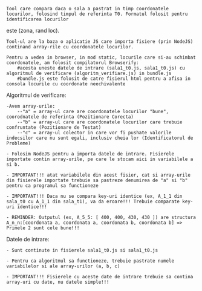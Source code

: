 	Tool care compara daca o sala a pastrat in timp coordonatele locurilor, folosind timpul de referinta T0. Formatul folosit pentru identificarea locurilor
este (zona, rand loc).

	Tool-ul are la baza o aplicatie JS care importa fisiere (prin NodeJS) continand array-rile cu coordonatele locurilor.

	Pentru a vedea in browser, in mod static, locurile care si-au schimbat coordonatele, am folosit compilatorul Browserify:
		#acesta uneste datele de intrare (sala1_t0.js, sala1_t0.js) cu algoritmul de verificare (algoritm_verifiare.js) in bundle.js
		#bundle.js este folosit de catre fisierul html pentru a afisa in consola locurile cu coordonate neechivalente


Algoritmul de verificare:

	-Avem array-urile: 
		--"a" = array-ul care are coordonatele locurilor "bune", coorodnatele de referinta (Pozitionare Corecta)
		--"b" = array-ul care are coordonatele locurilor care trebuie confruntate (Pozitionare de Testat)
		--"c" = array-ul colector in care vor fi pushate valorile indecsilor care nu sunt egali, inclusiv cheia lor (Identificatorul de Probleme)

	- Folosim NodeJS pentru a importa datele de intrare. Fisierele importate contin array-urile, pe care le stocam aici in variabilele a si b.
	
	- IMPORTANT!!! atat variabilele din acest fisier, cat si array-urile din fisierele importate trebuie sa pastreze denumirea de "a" si "b" pentru ca programul sa functioneze

	- IMPORTANT!!! Daca nu se compara key-uri identice (ex, A_1_1 din sala_t0 cu A_1_1 din sala_t1), va da eroare!!! Trebuie comparate key-uri identice!!! 
	
	- REMINDER: Outputul (ex, A_5_5: [ 400, 400, 430, 430 ]) are structura A_n_n:[coordonata a, coordonata a, coordonata b, coordonata b] => Primele 2 sunt cele bune!!!


Datele de intrare:
	
	- Sunt continute in fisierele sala1_t0.js si sala1_t0.js

	- Pentru ca algoritmul sa functioneze, trebuie pastrate numele variabilelor si ale array-urilor (a, b, c)

	- IMPORTANT!!! Fisierele cu aceste date de intrare trebuie sa contina array-uri cu date, nu datele simple!!!

